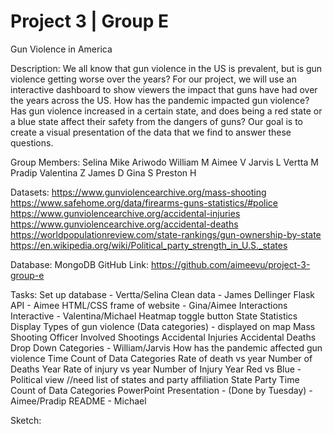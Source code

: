 # Project 3 | Group E 

Gun Violence in America
<p>
Description:
We all know that gun violence in the US is prevalent, but is gun violence getting worse over the years? For our project, we will use an interactive dashboard to show viewers the impact that guns have had over the years across the US. How has the pandemic impacted gun violence? Has gun violence increased in a certain state, and does being a red state or a blue state affect their safety from the dangers of guns? Our goal is to create a visual presentation of the data that we find to answer these questions. 
<p>
Group Members:
Selina
Mike Ariwodo
William M
Aimee V
Jarvis L
Vertta M
Pradip
Valentina Z
James D
Gina S
Preston H

Datasets:
https://www.gunviolencearchive.org/mass-shooting
https://www.safehome.org/data/firearms-guns-statistics/#police
https://www.gunviolencearchive.org/accidental-injuries
https://www.gunviolencearchive.org/accidental-deaths
https://worldpopulationreview.com/state-rankings/gun-ownership-by-state
https://en.wikipedia.org/wiki/Political_party_strength_in_U.S._states

Database: MongoDB
GitHub Link: https://github.com/aimeevu/project-3-group-e

Tasks:
Set up database - Vertta/Selina
Clean data - James Dellinger
Flask API - Aimee
HTML/CSS frame of website - Gina/Aimee
Interactions
Interactive - Valentina/Michael
Heatmap toggle button
State Statistics Display
Types of gun violence (Data categories) - displayed on map
Mass Shooting
Officer Involved Shootings
Accidental Injuries
Accidental Deaths
Drop Down Categories - William/Jarvis
How has the pandemic affected gun violence
Time
Count of Data Categories
Rate of death vs year
Number of Deaths
Year
Rate of injury vs year
Number of Injury
Year
Red vs Blue - Political view //need list of states and party affiliation
State Party
Time
Count of Data Categories
PowerPoint Presentation - (Done by Tuesday) - Aimee/Pradip
README - Michael


Sketch:

